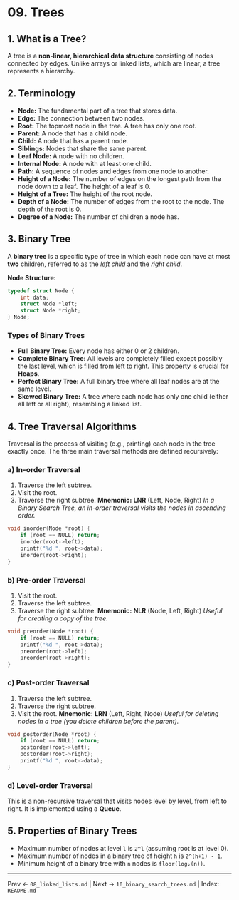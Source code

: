 # 09. Trees

## 1. What is a Tree?
A tree is a **non-linear, hierarchical data structure** consisting of nodes connected by edges. Unlike arrays or linked lists, which are linear, a tree represents a hierarchy.

## 2. Terminology
- **Node:** The fundamental part of a tree that stores data.
- **Edge:** The connection between two nodes.
- **Root:** The topmost node in the tree. A tree has only one root.
- **Parent:** A node that has a child node.
- **Child:** A node that has a parent node.
- **Siblings:** Nodes that share the same parent.
- **Leaf Node:** A node with no children.
- **Internal Node:** A node with at least one child.
- **Path:** A sequence of nodes and edges from one node to another.
- **Height of a Node:** The number of edges on the longest path from the node down to a leaf. The height of a leaf is 0.
- **Height of a Tree:** The height of the root node.
- **Depth of a Node:** The number of edges from the root to the node. The depth of the root is 0.
- **Degree of a Node:** The number of children a node has.

## 3. Binary Tree
A **binary tree** is a specific type of tree in which each node can have at most **two** children, referred to as the *left child* and the *right child*.

**Node Structure:**
```c
typedef struct Node {
    int data;
    struct Node *left;
    struct Node *right;
} Node;
```

### Types of Binary Trees
- **Full Binary Tree:** Every node has either 0 or 2 children.
- **Complete Binary Tree:** All levels are completely filled except possibly the last level, which is filled from left to right. This property is crucial for **Heaps**.
- **Perfect Binary Tree:** A full binary tree where all leaf nodes are at the same level.
- **Skewed Binary Tree:** A tree where each node has only one child (either all left or all right), resembling a linked list.

## 4. Tree Traversal Algorithms
Traversal is the process of visiting (e.g., printing) each node in the tree exactly once. The three main traversal methods are defined recursively:

### a) In-order Traversal
1.  Traverse the left subtree.
2.  Visit the root.
3.  Traverse the right subtree.
**Mnemonic:** **LNR** (Left, Node, Right)
*In a Binary Search Tree, an in-order traversal visits the nodes in ascending order.*

```c
void inorder(Node *root) {
    if (root == NULL) return;
    inorder(root->left);
    printf("%d ", root->data);
    inorder(root->right);
}
```

### b) Pre-order Traversal
1.  Visit the root.
2.  Traverse the left subtree.
3.  Traverse the right subtree.
**Mnemonic:** **NLR** (Node, Left, Right)
*Useful for creating a copy of the tree.*

```c
void preorder(Node *root) {
    if (root == NULL) return;
    printf("%d ", root->data);
    preorder(root->left);
    preorder(root->right);
}
```

### c) Post-order Traversal
1.  Traverse the left subtree.
2.  Traverse the right subtree.
3.  Visit the root.
**Mnemonic:** **LRN** (Left, Right, Node)
*Useful for deleting nodes in a tree (you delete children before the parent).*

```c
void postorder(Node *root) {
    if (root == NULL) return;
    postorder(root->left);
    postorder(root->right);
    printf("%d ", root->data);
}
```

### d) Level-order Traversal
This is a non-recursive traversal that visits nodes level by level, from left to right. It is implemented using a **Queue**.

## 5. Properties of Binary Trees
- Maximum number of nodes at level `l` is `2^l` (assuming root is at level 0).
- Maximum number of nodes in a binary tree of height `h` is `2^(h+1) - 1`.
- Minimum height of a binary tree with `n` nodes is `floor(log₂(n))`.

---
Prev ← `08_linked_lists.md` | Next → `10_binary_search_trees.md` | Index: `README.md`
